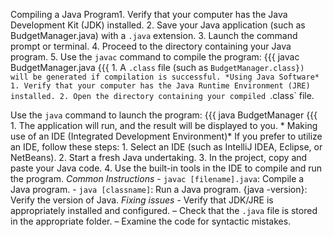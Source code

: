 Compiling a Java Program1. Verify that your computer has the Java Development Kit (JDK) installed. 2. Save your Java application (such as BudgetManager.java) with a `.java` extension. 3. Launch the command prompt or terminal. 4. Proceed to the directory containing your Java program. 5. Use the `javac` command to compile the program: {{{ javac BudgetManager.java {{{ 1. A `.class` file (such as `BudgetManager.class}) will be generated if compilation is successful. *Using Java Software* 1. Verify that your computer has the Java Runtime Environment (JRE) installed. 2. Open the directory containing your compiled `.class` file.

Use the `java` command to launch the program: {{{ java BudgetManager {{{ 1. The application will run, and the result will be displayed to you. * Making use of an IDE (Integrated Development Environment)* If you prefer to utilize an IDE, follow these steps: 1. Select an IDE (such as IntelliJ IDEA, Eclipse, or NetBeans). 2. Start a fresh Java undertaking. 3. In the project, copy and paste your Java code. 4. Use the built-in tools in the IDE to compile and run the program. *Common Instructions* - `javac [filename].java`: Compile a Java program. - `java [classname]`: Run a Java program. {java -version}: Verify the version of Java. *Fixing issues* - Verify that JDK/JRE is appropriately installed and configured. – Check that the `.java` file is stored in the appropriate folder. – Examine the code for syntactic mistakes.
